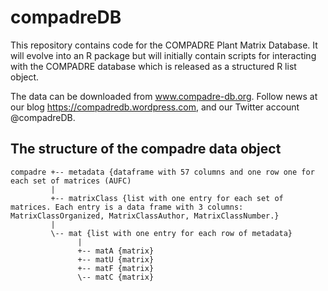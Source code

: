 compadreDB
==========

This repository contains code for the COMPADRE Plant Matrix Database.
It will evolve into an R package but will initially contain scripts for interacting with the COMPADRE database which is released as a structured R list object.

The data can be downloaded from www.compadre-db.org.
Follow news at our blog https://compadredb.wordpress.com, and our Twitter account @compadreDB.


The structure of the compadre data object
-----------------------------------------
    compadre +-- metadata {dataframe with 57 columns and one row one for each set of matrices (AUFC)
             |
             +-- matrixClass {list with one entry for each set of matrices. Each entry is a data frame with 3 columns: MatrixClassOrganized, MatrixClassAuthor, MatrixClassNumber.}
             |
             \-- mat {list with one entry for each row of metadata}
                   |
                   +-- matA {matrix}
                   +-- matU {matrix}
                   +-- matF {matrix}
                   \-- matC {matrix}



